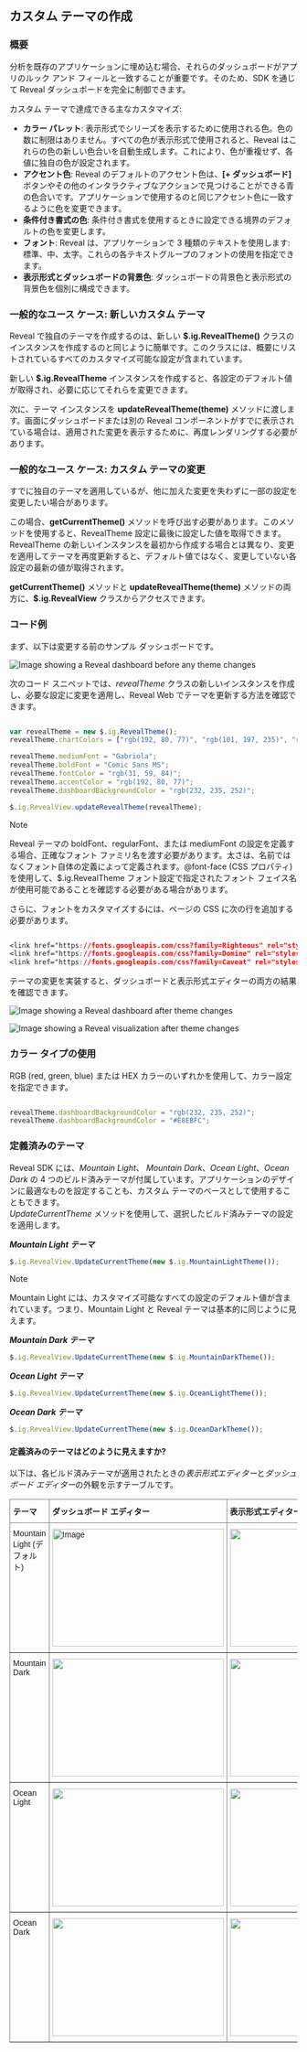 ## カスタム テーマの作成

### 概要

分析を既存のアプリケーションに埋め込む場合、それらのダッシュボードがアプリのルック アンド フィールと一致することが重要です。そのため、SDK を通じて Reveal ダッシュボードを完全に制御できます。

カスタム テーマで達成できる主なカスタマイズ:

- **カラー パレット**: 表示形式でシリーズを表示するために使用される色。色の数に制限はありません。すべての色が表示形式で使用されると、Reveal はこれらの色の新しい色合いを自動生成します。これにより、色が重複せず、各値に独自の色が設定されます。
- **アクセント色**: Reveal のデフォルトのアクセント色は、**[+ ダッシュボード]** ボタンやその他のインタラクティブなアクションで見つけることができる青の色合いです。アプリケーションで使用するのと同じアクセント色に一致するように色を変更できます。
- **条件付き書式の色**: 条件付き書式を使用するときに設定できる境界のデフォルトの色を変更します。
- **フォント**: Reveal は、アプリケーションで 3 種類のテキストを使用します: 標準、中、太字。これらの各テキストグループのフォントの使用を指定できます。
- **表示形式とダッシュボードの背景色**: ダッシュボードの背景色と表示形式の背景色を個別に構成できます。

### 一般的なユース ケース: 新しいカスタム テーマ
Reveal で独自のテーマを作成するのは、新しい __$.ig.RevealTheme()__ クラスのインスタンスを作成するのと同じように簡単です。このクラスには、概要にリストされているすべてのカスタマイズ可能な設定が含まれています。

新しい __$.ig.RevealTheme__ インスタンスを作成すると、各設定のデフォルト値が取得され、必要に応じてそれらを変更できます。

次に、テーマ インスタンスを __updateRevealTheme(theme)__ メソッドに渡します。画面にダッシュボードまたは別の Reveal コンポーネントがすでに表示されている場合は、適用された変更を表示するために、再度レンダリングする必要があります。

### 一般的なユース ケース: カスタム テーマの変更

すでに独自のテーマを適用しているが、他に加えた変更を失わずに一部の設定を変更したい場合があります。

この場合、__getCurrentTheme()__ メソッドを呼び出す必要があります。このメソッドを使用すると、RevealTheme 設定に最後に設定した値を取得できます。RevealTheme の新しいインスタンスを最初から作成する場合とは異なり、変更を適用してテーマを再度更新すると、デフォルト値ではなく、変更していない各設定の最新の値が取得されます。

__getCurrentTheme()__ メソッドと __updateRevealTheme(theme)__ メソッドの両方に、__$.ig.RevealView__ クラスからアクセスできます。

### コード例

まず、以下は変更する前のサンプル ダッシュボードです。

![Image showing a Reveal dashboard before any theme changes](images/custom-theme-sample-before.png)

次のコード スニペットでは、_revealTheme_ クラスの新しいインスタンスを作成し、必要な設定に変更を適用し、Reveal Web でテーマを更新する方法を確認できます。

``` js

var revealTheme = new $.ig.RevealTheme();
revealTheme.chartColors = ["rgb(192, 80, 77)", "rgb(101, 197, 235)", "rgb(232, 77, 137)"];

revealTheme.mediumFont = "Gabriola";
revealTheme.boldFont = "Comic Sans MS";
revealTheme.fontColor = "rgb(31, 59, 84)";
revealTheme.accentColor = "rgb(192, 80, 77)";
revealTheme.dashboardBackgroundColor = "rgb(232, 235, 252)";

$.ig.RevealView.updateRevealTheme(revealTheme);

```

> [!NOTE]
> Reveal テーマの boldFont、regularFont、または mediumFont の設定を定義する場合、正確なフォント ファミリ名を渡す必要があります。太さは、名前ではなくフォント自体の定義によって定義されます。@font-face (CSS プロパティ) を使用して、$.ig.RevealTheme フォント設定で指定されたフォント フェイス名が使用可能であることを確認する必要がある場合があります。

さらに、フォントをカスタマイズするには、ページの CSS に次の行を追加する必要があります。

``` CSS

<link href="https://fonts.googleapis.com/css?family=Righteous" rel="stylesheet">
<link href="https://fonts.googleapis.com/css?family=Domine" rel="stylesheet">
<link href="https://fonts.googleapis.com/css?family=Caveat" rel="stylesheet">

```

テーマの変更を実装すると、ダッシュボードと表示形式エディターの両方の結果を確認できます。

![Image showing a Reveal dashboard after theme changes](images/custom-theme-sample-after-dashboard.png)

![Image showing a Reveal visualization after theme changes](images/custom-theme-sample-after-visualization.png)

### カラー タイプの使用

RGB (red, green, blue) または HEX カラーのいずれかを使用して、カラー設定を指定できます。

``` js

revealTheme.dashboardBackgroundColor = "rgb(232, 235, 252)";
revealTheme.dashboardBackgroundColor = "#E8EBFC";

```

### 定義済みのテーマ 
Reveal SDK には、*Mountain Light*、 *Mountain Dark*、*Ocean Light*、*Ocean Dark* の 4 つのビルド済みテーマが付属しています。アプリケーションのデザインに最適なものを設定することも、カスタム テーマのベースとして使用することもできます。    
*UpdateCurrentTheme* メソッドを使用して、選択したビルド済みテーマの設定を適用します。 

***Mountain Light テーマ***
``` js
$.ig.RevealView.UpdateCurrentTheme(new $.ig.MountainLightTheme());
```

> [!NOTE]
> Mountain Light には、カスタマイズ可能なすべての設定のデフォルト値が含まれています。つまり、Mountain Light と Reveal テーマは基本的に同じように見えます。 

***Mountain Dark テーマ***
``` js
$.ig.RevealView.UpdateCurrentTheme(new $.ig.MountainDarkTheme());
```

***Ocean Light テーマ***
``` js
$.ig.RevealView.UpdateCurrentTheme(new $.ig.OceanLightTheme());
```

***Ocean Dark テーマ***
``` js
$.ig.RevealView.UpdateCurrentTheme(new $.ig.OceanDarkTheme());
```

#### 定義済みのテーマはどのように見えますか? 

以下は、各ビルド済みテーマが適用されたときの*表示形式エディター*と*ダッシュボード エディター*の外観を示すテーブルです。

<style type="text/css">
.tg  {border-collapse:collapse;border-spacing:0;}
.tg td{border-color:black;border-style:solid;border-width:1px;font-family:Arial, sans-serif;font-size:14px;
  overflow:hidden;padding:10px 5px;word-break:normal;}
.tg th{border-color:black;border-style:solid;border-width:1px;font-family:Arial, sans-serif;font-size:14px;
  font-weight:normal;overflow:hidden;padding:10px 5px;word-break:normal;}
.tg .tg-fymr{border-color:inherit;font-weight:bold;text-align:left;vertical-align:top}
.tg .tg-0pky{border-color:inherit;text-align:left;vertical-align:top}
</style>
<table class="tg">
<thead>
  <tr>
    <th class="tg-fymr">テーマ</th>
    <th class="tg-0pky"><span style="font-weight:bold">ダッシュボード エディター</span></th>
    <th class="tg-0pky"><span style="font-weight:bold">表示形式エディター</span></th>
  </tr>
</thead>
<tbody>
  <tr>
    <td class="tg-0pky">Mountain Light (デフォルト)</td>
    <td class="tg-0pky"><img src="images/mountain-light-theme-dashboard-pre-built.png" alt="Image" width="300" height="206"></td>
    <td class="tg-0pky"><img src="images/mountain-light-theme-visualization-pre-built.png" width="300" height="206"></td>
  </tr>
  <tr>
    <td class="tg-0pky">Mountain Dark </td>
    <td class="tg-0pky"><img src="images/mountain-dark-theme-dashboard-pre-built.png" width="300" height="206"></td>
    <td class="tg-0pky"><img src="images/mountain-dark-theme-visualization-pre-built.png" width="300" height="206"></td>
  </tr>
  <tr>
    <td class="tg-0pky">Ocean Light</td>
    <td class="tg-0pky"><img src="images/ocean-light-theme-dashboard-pre-built.png" width="300" height="206"></td>
    <td class="tg-0pky"><img src="images/ocean-light-theme-visualization-pre-built.png" width="300" height="206"></td>
  </tr>
  <tr>
    <td class="tg-0pky">Ocean Dark</td>
    <td class="tg-0pky"><img src="images/ocean-dark-theme-dashboard-pre-built.png" width="300" height="206"></td>
    <td class="tg-0pky"><img src="images/ocean-dark-theme-visualization-pre-built.png" width="300" height="206"></td>
  </tr>
</tbody>
</table>

